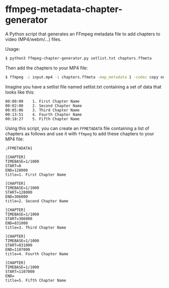 # ffmpeg-metadata-chapter-generator
A Python script that generates an FFmpeg metadata file to add chapters to video (MP4/webm/...) files.

Usage:

```bash
$ python3 ffmpeg-chapter-generator.py setlist.txt chapters.ffmeta
```

Then add the chapters to your MP4 file:

```bash
$ ffmpeg -i input.mp4 -i chapters.ffmeta -map_metadata 1 -codec copy output.mp4
```

Imagine you have a setlist file named setlist.txt containing a set of data that looks like this:

```
00:00:00	1. First Chapter Name
00:02:08	2. Second Chapter Name
00:05:06	3. Third Chapter Name
00:13:51	4. Fourth Chapter Name
00:18:27	5. Fifth Chapter Name
```

Using this script, you can create an `FFMETADATA` file containing a list of chapters as follows and use it with `ffmpeg` to add these chapters to your MP4 file:

```
;FFMETADATA1

[CHAPTER]
TIMEBASE=1/1000
START=0
END=128000
title=1. First Chapter Name

[CHAPTER]
TIMEBASE=1/1000
START=128000
END=306000
title=2. Second Chapter Name

[CHAPTER]
TIMEBASE=1/1000
START=306000
END=831000
title=3. Third Chapter Name

[CHAPTER]
TIMEBASE=1/1000
START=831000
END=1107000
title=4. Fourth Chapter Name

[CHAPTER]
TIMEBASE=1/1000
START=1107000
END=
title=5. Fifth Chapter Name
```

